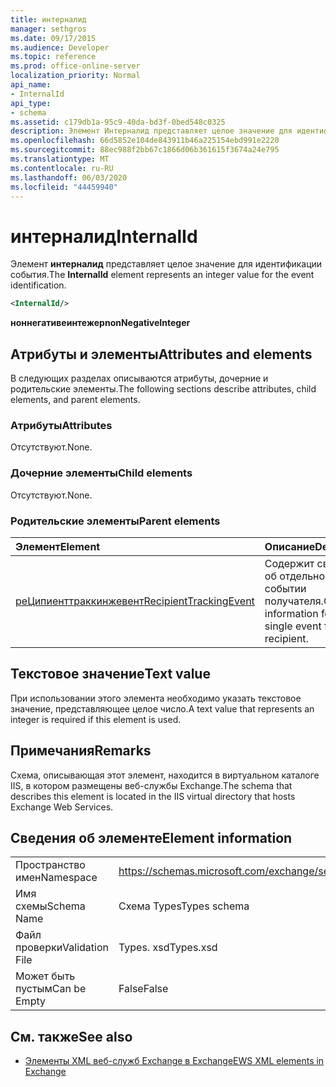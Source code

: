 ```yaml
---
title: интерналид
manager: sethgros
ms.date: 09/17/2015
ms.audience: Developer
ms.topic: reference
ms.prod: office-online-server
localization_priority: Normal
api_name:
- InternalId
api_type:
- schema
ms.assetid: c179db1a-95c9-40da-bd3f-0bed548c0325
description: Элемент Интерналид представляет целое значение для идентификации события.
ms.openlocfilehash: 66d5852e104de843911b46a225154ebd991e2220
ms.sourcegitcommit: 88ec988f2bb67c1866d06b361615f3674a24e795
ms.translationtype: MT
ms.contentlocale: ru-RU
ms.lasthandoff: 06/03/2020
ms.locfileid: "44459940"
---
```

# <a name="internalid"></a><span data-ttu-id="fb765-103">интерналид</span><span class="sxs-lookup"><span data-stu-id="fb765-103">InternalId</span></span>

<span data-ttu-id="fb765-104">Элемент **интерналид** представляет целое значение для идентификации события.</span><span class="sxs-lookup"><span data-stu-id="fb765-104">The **InternalId** element represents an integer value for the event identification.</span></span> 
  
```XML
<InternalId/>
```

 <span data-ttu-id="fb765-105">**ноннегативеинтежер**</span><span class="sxs-lookup"><span data-stu-id="fb765-105">**nonNegativeInteger**</span></span>
## <a name="attributes-and-elements"></a><span data-ttu-id="fb765-106">Атрибуты и элементы</span><span class="sxs-lookup"><span data-stu-id="fb765-106">Attributes and elements</span></span>

<span data-ttu-id="fb765-107">В следующих разделах описываются атрибуты, дочерние и родительские элементы.</span><span class="sxs-lookup"><span data-stu-id="fb765-107">The following sections describe attributes, child elements, and parent elements.</span></span>
  
### <a name="attributes"></a><span data-ttu-id="fb765-108">Атрибуты</span><span class="sxs-lookup"><span data-stu-id="fb765-108">Attributes</span></span>

<span data-ttu-id="fb765-109">Отсутствуют.</span><span class="sxs-lookup"><span data-stu-id="fb765-109">None.</span></span>
  
### <a name="child-elements"></a><span data-ttu-id="fb765-110">Дочерние элементы</span><span class="sxs-lookup"><span data-stu-id="fb765-110">Child elements</span></span>

<span data-ttu-id="fb765-111">Отсутствуют.</span><span class="sxs-lookup"><span data-stu-id="fb765-111">None.</span></span>
  
### <a name="parent-elements"></a><span data-ttu-id="fb765-112">Родительские элементы</span><span class="sxs-lookup"><span data-stu-id="fb765-112">Parent elements</span></span>

|<span data-ttu-id="fb765-113">**Элемент**</span><span class="sxs-lookup"><span data-stu-id="fb765-113">**Element**</span></span>|<span data-ttu-id="fb765-114">**Описание**</span><span class="sxs-lookup"><span data-stu-id="fb765-114">**Description**</span></span>|
|:-----|:-----|
|[<span data-ttu-id="fb765-115">реЦипиенттраккинжевент</span><span class="sxs-lookup"><span data-stu-id="fb765-115">RecipientTrackingEvent</span></span>](recipienttrackingevent.md) <br/> |<span data-ttu-id="fb765-116">Содержит сведения об отдельном событии получателя.</span><span class="sxs-lookup"><span data-stu-id="fb765-116">Contains information for a single event for a recipient.</span></span>  <br/> |
   
## <a name="text-value"></a><span data-ttu-id="fb765-117">Текстовое значение</span><span class="sxs-lookup"><span data-stu-id="fb765-117">Text value</span></span>

<span data-ttu-id="fb765-118">При использовании этого элемента необходимо указать текстовое значение, представляющее целое число.</span><span class="sxs-lookup"><span data-stu-id="fb765-118">A text value that represents an integer is required if this element is used.</span></span>
  
## <a name="remarks"></a><span data-ttu-id="fb765-119">Примечания</span><span class="sxs-lookup"><span data-stu-id="fb765-119">Remarks</span></span>

<span data-ttu-id="fb765-120">Схема, описывающая этот элемент, находится в виртуальном каталоге IIS, в котором размещены веб-службы Exchange.</span><span class="sxs-lookup"><span data-stu-id="fb765-120">The schema that describes this element is located in the IIS virtual directory that hosts Exchange Web Services.</span></span>
  
## <a name="element-information"></a><span data-ttu-id="fb765-121">Сведения об элементе</span><span class="sxs-lookup"><span data-stu-id="fb765-121">Element information</span></span>

|||
|:-----|:-----|
|<span data-ttu-id="fb765-122">Пространство имен</span><span class="sxs-lookup"><span data-stu-id="fb765-122">Namespace</span></span>  <br/> |https://schemas.microsoft.com/exchange/services/2006/types  <br/> |
|<span data-ttu-id="fb765-123">Имя схемы</span><span class="sxs-lookup"><span data-stu-id="fb765-123">Schema Name</span></span>  <br/> |<span data-ttu-id="fb765-124">Схема Types</span><span class="sxs-lookup"><span data-stu-id="fb765-124">Types schema</span></span>  <br/> |
|<span data-ttu-id="fb765-125">Файл проверки</span><span class="sxs-lookup"><span data-stu-id="fb765-125">Validation File</span></span>  <br/> |<span data-ttu-id="fb765-126">Types. xsd</span><span class="sxs-lookup"><span data-stu-id="fb765-126">Types.xsd</span></span>  <br/> |
|<span data-ttu-id="fb765-127">Может быть пустым</span><span class="sxs-lookup"><span data-stu-id="fb765-127">Can be Empty</span></span>  <br/> |<span data-ttu-id="fb765-128">False</span><span class="sxs-lookup"><span data-stu-id="fb765-128">False</span></span>  <br/> |
   
## <a name="see-also"></a><span data-ttu-id="fb765-129">См. также</span><span class="sxs-lookup"><span data-stu-id="fb765-129">See also</span></span>



- [<span data-ttu-id="fb765-130">Элементы XML веб-служб Exchange в Exchange</span><span class="sxs-lookup"><span data-stu-id="fb765-130">EWS XML elements in Exchange</span></span>](ews-xml-elements-in-exchange.md)

